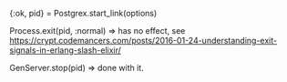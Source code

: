 {:ok, pid} = Postgrex.start_link(options)

Process.exit(pid, :normal)
=> has no effect, see https://crypt.codemancers.com/posts/2016-01-24-understanding-exit-signals-in-erlang-slash-elixir/

GenServer.stop(pid)
=> done with it.
